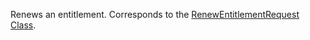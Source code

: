 Renews an entitlement. 
Corresponds to the [RenewEntitlementRequest Class](https://msdn.microsoft.com/library/microsoft.crm.sdk.messages.renewentitlementrequest.aspx).
